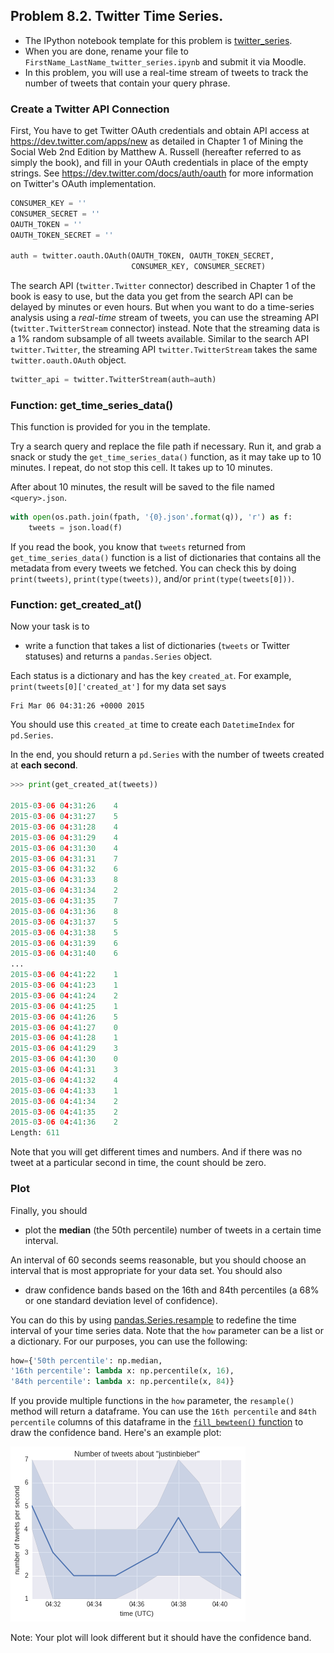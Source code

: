 ## Problem 8.2. Twitter Time Series.

- The IPython notebook template for this problem is
  [twitter_series](twitter_series.ipynb).
- When you are done, rename your file to
  `FirstName_LastName_twitter_series.ipynb` and submit it via Moodle.
- In this problem, you will use a real-time stream of tweets
  to track the number of tweets that contain your query phrase.

### Create a Twitter API Connection

First, You have to get Twitter OAuth credentials and obtain API access
  at https://dev.twitter.com/apps/new as detailed in Chapter 1 of
  Mining the Social Web 2nd Edition by Matthew A. Russell
  (hereafter referred to as simply the book),
  and fill in your OAuth credentials in place of the empty
  strings.
  See https://dev.twitter.com/docs/auth/oauth for more information
  on Twitter's OAuth implementation.

```python
CONSUMER_KEY = ''
CONSUMER_SECRET = ''
OAUTH_TOKEN = ''
OAUTH_TOKEN_SECRET = ''

auth = twitter.oauth.OAuth(OAUTH_TOKEN, OAUTH_TOKEN_SECRET,
                           CONSUMER_KEY, CONSUMER_SECRET)
```

The search API (`twitter.Twitter` connector) described in Chapter 1
  of the book is easy to use, but the data you get from the search API
  can be delayed by minutes or even hours.
  But when you want to do a time-series analysis using a *real-time* stream
  of tweets, you can use the streaming API (`twitter.TwitterStream` connector)
  instead.  Note that the streaming data is a 1% random subsample of all tweets
  available. Similar to the search API `twitter.Twitter`,
  the streaming API `twitter.TwitterStream` takes the same
  `twitter.oauth.OAuth` object.

```python
twitter_api = twitter.TwitterStream(auth=auth)
```

### Function: get\_time\_series\_data()

This function is provided for you in the template.

Try a search query and replace the file path if necessary.
  Run it, and grab a snack or study the `get_time_series_data()` function, as
  it may take up to 10 minutes.
  I repeat, do not stop this cell. It takes up to 10 minutes.

After about 10 minutes, the result will be saved to the file named
  `<query>.json`.

```python
with open(os.path.join(fpath, '{0}.json'.format(q)), 'r') as f:
    tweets = json.load(f)
```

If you read the book, you know that `tweets` returned from
  `get_time_series_data()` function
  is a list of dictionaries that contains all the metadata from every tweets we
  fetched.
  You can check this by doing `print(tweets)`, `print(type(tweets))`, and/or
  `print(type(tweets[0]))`.
      
### Function: get_created_at()

Now your task is to

- write a function that takes a list of dictionaries
  (`tweets` or Twitter statuses) and returns a `pandas.Series` object.
    
Each status is a dictionary and has the key `created_at`.
For example, `print(tweets[0]['created_at']` for my data set says
    
    Fri Mar 06 04:31:26 +0000 2015
            
You should use this `created_at` time to create each `DatetimeIndex`
  for `pd.Series`.

In the end, you should return a `pd.Series` with the
  number of tweets created at **each second**.

```python
>>> print(get_created_at(tweets))

2015-03-06 04:31:26    4
2015-03-06 04:31:27    5
2015-03-06 04:31:28    4
2015-03-06 04:31:29    4
2015-03-06 04:31:30    4
2015-03-06 04:31:31    7
2015-03-06 04:31:32    6
2015-03-06 04:31:33    8
2015-03-06 04:31:34    2
2015-03-06 04:31:35    7
2015-03-06 04:31:36    8
2015-03-06 04:31:37    5
2015-03-06 04:31:38    5
2015-03-06 04:31:39    6
2015-03-06 04:31:40    6
...
2015-03-06 04:41:22    1
2015-03-06 04:41:23    1
2015-03-06 04:41:24    2
2015-03-06 04:41:25    1
2015-03-06 04:41:26    5
2015-03-06 04:41:27    0
2015-03-06 04:41:28    1
2015-03-06 04:41:29    3
2015-03-06 04:41:30    0
2015-03-06 04:41:31    3
2015-03-06 04:41:32    4
2015-03-06 04:41:33    1
2015-03-06 04:41:34    2
2015-03-06 04:41:35    2
2015-03-06 04:41:36    2
Length: 611
```

Note that you will get different times and numbers.
  And if there was no tweet at a particular second in time,
  the count should be zero.

### Plot

Finally, you should

- plot the **median** (the 50th percentile)
  number of tweets in a certain time interval.
    
An interval of 60 seconds seems reasonable,
  but you should choose an interval that is most appropriate for your data
  set. You should also
          
- draw confidence bands based on the 16th and 84th percentiles
  (a 68% or one standard deviation level of confidence).

You can do this by using
  [pandas.Series.resample](http://pandas.pydata.org/pandas-docs/dev/generated/pandas.Series.resample.html)
  to redefine the time interval of your time series data.
  Note that the `how` parameter can be a list or a dictionary.
  For our purposes, you can use the following:
                    
```python
how={'50th percentile': np.median,
'16th percentile': lambda x: np.percentile(x, 16),
'84th percentile': lambda x: np.percentile(x, 84)}
```

If you provide multiple functions in the `how` parameter,
  the `resample()` method will return a dataframe.
  You can use the `16th percentile` and `84th percentile` columns
  of this dataframe in the
  [`fill_bewteen()` function](http://matplotlib.org/users/recipes.html#fill-between-and-alpha)
  to draw the confidence band. Here's an example plot:

![Time series of Justin Bieber tweets](twitter_ts.png)

Note: Your plot will look different but it should have the confidence band.
